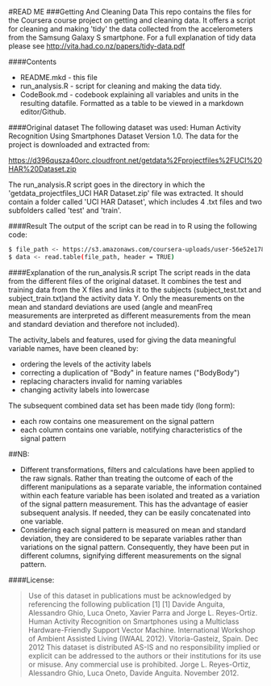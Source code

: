 #READ ME
###Getting And Cleaning Data
This repo contains the files for the Coursera course project on getting and cleaning data.
It offers a script for cleaning and making 'tidy' the data collected from the accelerometers from the Samsung Galaxy S smartphone.
For a full explanation of tidy data please see http://vita.had.co.nz/papers/tidy-data.pdf

####Contents
* README.mkd - this file
* run_analysis.R - script for cleaning and making the data tidy.
* CodeBook.md - codebook explaining all variables and units in the resulting datafile. Formatted as a table to be viewed in a markdown editor/Github.

####Original dataset
The following dataset was used:
Human Activity Recognition Using Smartphones Dataset Version 1.0.
The data for the project is downloaded and extracted from:

https://d396qusza40orc.cloudfront.net/getdata%2Fprojectfiles%2FUCI%20HAR%20Dataset.zip

The run_analysis.R script goes in the directory in which the 'getdata_projectfiles_UCI HAR Dataset.zip' file was extracted.
It should contain a folder called 'UCI HAR Dataset', which includes 4 .txt files and two subfolders called 'test' and 'train'.

####Result
The output of the script can be read in to R using the following code:
```sh
$ file_path <- https://s3.amazonaws.com/coursera-uploads/user-56e52e178e2396d80d76db5d/973497/asst-3/60e6f980a16b11e4a086eb6039ebc13c.txt
$ data <- read.table(file_path, header = TRUE)
```

####Explanation of the run_analysis.R script
The script reads in the data from the different files of the original dataset.
It combines the test and training data from the X files and links it to the subjects (subject_test.txt and subject_train.txt)and the activity data Y.
Only the measurements on the mean and standard deviations are used (angle and meanFreq measurements are interpreted as different measurements from the mean and
standard deviation and therefore not included).

The activity_labels and features, used for giving the data meaningful variable names, have been cleaned by:
- ordering the levels of the activity labels
- correcting a duplication of "Body" in feature names ("BodyBody")
- replacing characters invalid for naming variables
- changing activity labels into lowercase

The subsequent combined data set has been made tidy (long form):

- each row contains one measurement on the signal pattern
- each column contains one variable, notifying characteristics of the signal pattern

##NB:

* Different transformations, filters and calculations have been applied to the raw signals. Rather than treating the outcome of each of the different manipulations as a separate variable, the information contained within each feature variable has been isolated and treated as a variation of the signal pattern measurement. This has the advantage of easier subsequent analysis. If needed, they can be easily concatenated into one variable.
* Considering each signal pattern is measured on mean and standard deviation, they are considered to be separate variables rather than variations on the signal pattern. Consequently, they have been put in different columns, signifying different measurements on the signal pattern.

####License:
>Use of this dataset in publications must be acknowledged by referencing the following publication [1] 
>[1] Davide Anguita, Alessandro Ghio, Luca Oneto, Xavier Parra and Jorge L. Reyes-Ortiz. Human Activity Recognition on Smartphones using a Multiclass Hardware-Friendly Support Vector Machine. International Workshop of Ambient Assisted Living (IWAAL 2012). Vitoria-Gasteiz, Spain. Dec 2012
>This dataset is distributed AS-IS and no responsibility implied or explicit can be addressed to the authors or their institutions for its use or misuse. Any commercial use is prohibited.
>Jorge L. Reyes-Ortiz, Alessandro Ghio, Luca Oneto, Davide Anguita. November 2012.


